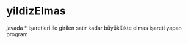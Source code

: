 # yildizElmas
 
javada * işaretleri ile girilen satır kadar büyüklükte elmas işareti yapan program

